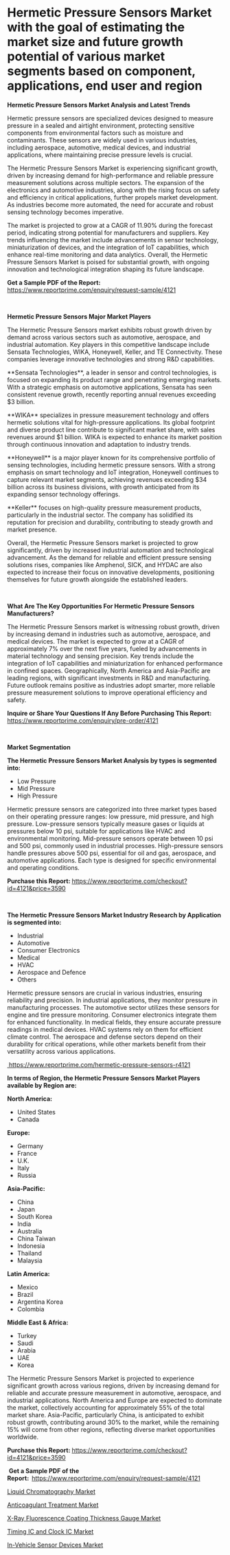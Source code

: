 <p><h1>Hermetic Pressure Sensors Market with the goal of estimating the market size and future growth potential of various market segments based on component, applications, end user and region</h1></p><p><strong>Hermetic Pressure Sensors Market Analysis and Latest Trends</strong></p>
<p><p>Hermetic pressure sensors are specialized devices designed to measure pressure in a sealed and airtight environment, protecting sensitive components from environmental factors such as moisture and contaminants. These sensors are widely used in various industries, including aerospace, automotive, medical devices, and industrial applications, where maintaining precise pressure levels is crucial.</p><p>The Hermetic Pressure Sensors Market is experiencing significant growth, driven by increasing demand for high-performance and reliable pressure measurement solutions across multiple sectors. The expansion of the electronics and automotive industries, along with the rising focus on safety and efficiency in critical applications, further propels market development. As industries become more automated, the need for accurate and robust sensing technology becomes imperative.</p><p>The market is projected to grow at a CAGR of 11.90% during the forecast period, indicating strong potential for manufacturers and suppliers. Key trends influencing the market include advancements in sensor technology, miniaturization of devices, and the integration of IoT capabilities, which enhance real-time monitoring and data analytics. Overall, the Hermetic Pressure Sensors Market is poised for substantial growth, with ongoing innovation and technological integration shaping its future landscape.</p></p>
<p><strong>Get a Sample PDF of the Report:&nbsp;</strong> <a href="https://www.reportprime.com/enquiry/request-sample/4121">https://www.reportprime.com/enquiry/request-sample/4121</a></p>
<p>&nbsp;</p>
<p><strong>Hermetic Pressure Sensors Major Market Players</strong></p>
<p><p>The Hermetic Pressure Sensors market exhibits robust growth driven by demand across various sectors such as automotive, aerospace, and industrial automation. Key players in this competitive landscape include Sensata Technologies, WIKA, Honeywell, Keller, and TE Connectivity. These companies leverage innovative technologies and strong R&D capabilities.</p><p>**Sensata Technologies**, a leader in sensor and control technologies, is focused on expanding its product range and penetrating emerging markets. With a strategic emphasis on automotive applications, Sensata has seen consistent revenue growth, recently reporting annual revenues exceeding $3 billion.</p><p>**WIKA** specializes in pressure measurement technology and offers hermetic solutions vital for high-pressure applications. Its global footprint and diverse product line contribute to significant market share, with sales revenues around $1 billion. WIKA is expected to enhance its market position through continuous innovation and adaptation to industry trends.</p><p>**Honeywell** is a major player known for its comprehensive portfolio of sensing technologies, including hermetic pressure sensors. With a strong emphasis on smart technology and IoT integration, Honeywell continues to capture relevant market segments, achieving revenues exceeding $34 billion across its business divisions, with growth anticipated from its expanding sensor technology offerings.</p><p>**Keller** focuses on high-quality pressure measurement products, particularly in the industrial sector. The company has solidified its reputation for precision and durability, contributing to steady growth and market presence.</p><p>Overall, the Hermetic Pressure Sensors market is projected to grow significantly, driven by increased industrial automation and technological advancement. As the demand for reliable and efficient pressure sensing solutions rises, companies like Amphenol, SICK, and HYDAC are also expected to increase their focus on innovative developments, positioning themselves for future growth alongside the established leaders.</p></p>
<p>&nbsp;</p>
<p><strong>What Are The Key Opportunities For Hermetic Pressure Sensors Manufacturers?</strong></p>
<p><p>The Hermetic Pressure Sensors market is witnessing robust growth, driven by increasing demand in industries such as automotive, aerospace, and medical devices. The market is expected to grow at a CAGR of approximately 7% over the next five years, fueled by advancements in material technology and sensing precision. Key trends include the integration of IoT capabilities and miniaturization for enhanced performance in confined spaces. Geographically, North America and Asia-Pacific are leading regions, with significant investments in R&D and manufacturing. Future outlook remains positive as industries adopt smarter, more reliable pressure measurement solutions to improve operational efficiency and safety.</p></p>
<p><strong>Inquire or Share Your Questions If Any Before Purchasing This Report:</strong> <a href="https://www.reportprime.com/enquiry/pre-order/4121">https://www.reportprime.com/enquiry/pre-order/4121</a></p>
<p>&nbsp;</p>
<p><strong>Market Segmentation</strong></p>
<p><strong>The Hermetic Pressure Sensors Market Analysis by types is segmented into:</strong></p>
<p><ul><li>Low Pressure</li><li>Mid Pressure</li><li>High Pressure</li></ul></p>
<p><p>Hermetic pressure sensors are categorized into three market types based on their operating pressure ranges: low pressure, mid pressure, and high pressure. Low-pressure sensors typically measure gases or liquids at pressures below 10 psi, suitable for applications like HVAC and environmental monitoring. Mid-pressure sensors operate between 10 psi and 500 psi, commonly used in industrial processes. High-pressure sensors handle pressures above 500 psi, essential for oil and gas, aerospace, and automotive applications. Each type is designed for specific environmental and operating conditions.</p></p>
<p><strong>Purchase this Report:&nbsp;</strong><a href="https://www.reportprime.com/checkout?id=4121&price=3590">https://www.reportprime.com/checkout?id=4121&price=3590</a></p>
<p>&nbsp;</p>
<p><strong>The Hermetic Pressure Sensors Market Industry Research by Application is segmented into:</strong></p>
<p><ul><li>Industrial</li><li>Automotive</li><li>Consumer Electronics</li><li>Medical</li><li>HVAC</li><li>Aerospace and Defence</li><li>Others</li></ul></p>
<p><p>Hermetic pressure sensors are crucial in various industries, ensuring reliability and precision. In industrial applications, they monitor pressure in manufacturing processes. The automotive sector utilizes these sensors for engine and tire pressure monitoring. Consumer electronics integrate them for enhanced functionality. In medical fields, they ensure accurate pressure readings in medical devices. HVAC systems rely on them for efficient climate control. The aerospace and defense sectors depend on their durability for critical operations, while other markets benefit from their versatility across various applications.</p></p>
<p><a href="https://www.reportprime.com/hermetic-pressure-sensors-r4121">&nbsp;https://www.reportprime.com/hermetic-pressure-sensors-r4121</a></p>
<p><strong>In terms of Region, the Hermetic Pressure Sensors Market Players available by Region are:</strong></p>
<p>
    <p> <strong> North America: </strong>
        <ul>
            <li>United States</li>
            <li>Canada</li>
        </ul>
        </p> 
    <p> <strong> Europe: </strong>
        <ul>
            <li>Germany</li>
            <li>France</li>
            <li>U.K.</li>
            <li>Italy</li>
            <li>Russia</li>
        </ul>
        </p> 
    <p> <strong> Asia-Pacific: </strong>
        <ul>
            <li>China</li>
            <li>Japan</li>
            <li>South Korea</li>
            <li>India</li>
            <li>Australia</li>
            <li>China Taiwan</li>
            <li>Indonesia</li>
            <li>Thailand</li>
            <li>Malaysia</li>
        </ul>
        </p> 
    <p> <strong> Latin America: </strong>
        <ul>
            <li>Mexico</li>
            <li>Brazil</li>
            <li>Argentina Korea</li>
            <li>Colombia</li>
        </ul>
        </p> 
    <p> <strong> Middle East & Africa: </strong>
        <ul>
            <li>Turkey</li>
            <li>Saudi</li>
            <li>Arabia</li>
            <li>UAE</li>
            <li>Korea</li>
        </ul>
    </p>
    </p>
<p><p>The Hermetic Pressure Sensors Market is projected to experience significant growth across various regions, driven by increasing demand for reliable and accurate pressure measurement in automotive, aerospace, and industrial applications. North America and Europe are expected to dominate the market, collectively accounting for approximately 55% of the total market share. Asia-Pacific, particularly China, is anticipated to exhibit robust growth, contributing around 30% to the market, while the remaining 15% will come from other regions, reflecting diverse market opportunities worldwide.</p></p>
<p><strong>Purchase this Report: </strong><a href="https://www.reportprime.com/checkout?id=4121&price=3590">https://www.reportprime.com/checkout?id=4121&price=3590</a></p>
<p>&nbsp;<strong>Get a Sample PDF of the Report:&nbsp;&nbsp;</strong><a href="https://www.reportprime.com/enquiry/request-sample/4121">https://www.reportprime.com/enquiry/request-sample/4121</a></p>
<p><strong></strong></p>
<p><p><a href="https://www.linkedin.com/pulse/liquid-chromatography-market-evolution-global-trends-regional-jglne?trackingId=imcUJvRzTPOaL4Aiq3mrAw%3D%3D">Liquid Chromatography Market</a></p><p><a href="https://www.linkedin.com/pulse/anticoagulant-treatment-market-global-regional-analysis-qd2ue?trackingId=LD%2FGxR89THmserf46mMAAg%3D%3D">Anticoagulant Treatment Market</a></p><p><a href="https://issuu.com/reportprime-2/docs/x-ray-fluorescence-coating-thicknes_75d34e5291e85c">X-Ray Fluorescence Coating Thickness Gauge Market</a></p><p><a href="https://github.com/irfadac/Market-Research-Report-List-4/blob/main/timing-ic-and-clock-ic-market.md">Timing IC and Clock IC Market</a></p><p><a href="https://issuu.com/reportprime-2/docs/in-vehicle-sensor-devices-market-si_fd2c3ea1d1c4ad">In-Vehicle Sensor Devices Market</a></p></p>